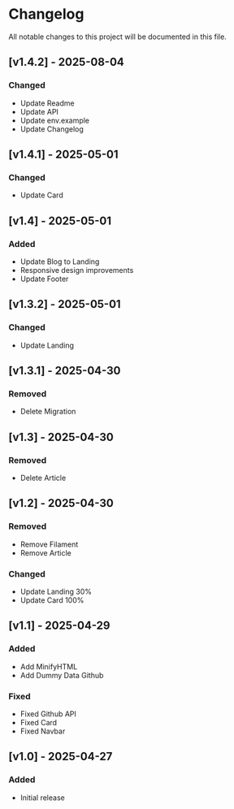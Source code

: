 # Changelog

All notable changes to this project will be documented in this file.

## [v1.4.2] - 2025-08-04

### Changed
- Update Readme
- Update API
- Update env.example
- Update Changelog

## [v1.4.1] - 2025-05-01

### Changed
- Update Card

## [v1.4] - 2025-05-01

### Added
- Update Blog to Landing
- Responsive design improvements
- Update Footer

## [v1.3.2] - 2025-05-01

### Changed
- Update Landing

## [v1.3.1] - 2025-04-30

### Removed
- Delete Migration

## [v1.3] - 2025-04-30

### Removed
- Delete Article

## [v1.2] - 2025-04-30

### Removed
- Remove Filament
- Remove Article

### Changed
- Update Landing 30%
- Update Card 100%

## [v1.1] - 2025-04-29

### Added
- Add MinifyHTML
- Add Dummy Data Github

### Fixed
- Fixed Github API
- Fixed Card
- Fixed Navbar

## [v1.0] - 2025-04-27

### Added
- Initial release